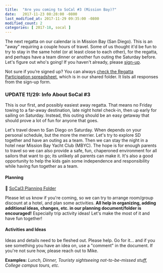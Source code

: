 ```yaml
---
title:  "Are you coming to SoCal #3 (Mission Bay)?"
date:   2017-11-23 08:28:00 -0800
last_modified_at: 2017-11-29 09:35:00 -0800
modified_count: 2
categories: [ 2017-18, socal ]
---
```


The next regatta on our calendar is in Mission Bay (San Diego).  This is an "away" requiring a couple hours of travel.  Some of us thought it'd be fun to try to stay in the same hotel (or at least close to each other), for the regatta, and perhaps have a team dinner or another fun outing the Saturday before. Let's figure out who's going!  If you haven't already, please [sign-up](https://docs.google.com/forms/d/e/1FAIpQLSdHoOhTO7lkORibwT8FhTadlphJCcX4fGAcO9u2BuH8pL3XeA/viewform).

Not sure if you’re signed up? You can always [check the Regatta Participation spreadsheet](https://docs.google.com/spreadsheets/d/1Fi-safPTqkzyxh5QoJC42W5U_s2rLNkNWDNUzc6ybcE/), which is in our shared folder. It lists all responses from the sign-up form.
<!--more-->

### UPDATE 11/29: Info About SoCal #3

This is our first, and possibly easiest away regatta. That means no Friday towing to a far-away destination, late night hotel check-in, then up early for sailing on Saturday. Instead, this outing should be an easy getaway that should prove a lot of fun for anyone that goes.

Let's travel down to San Diego on Saturday.  When depends on your personal schedule, but the more the merrier.  Let's try to explore SD together and have an outing as a team.  Then we can stay the night in a hotel near Mission Bay Yacht Club (MBYC).  The hope is for enough parents to travel so we can also provide a safe, fun, chaperoned environment for all sailors that want to go; its unlikely all parents can make it.  It's also a good opportunity to help the kids gain some independence and responsibility while having fun together as a team.

#### Planning

:file_folder: [SoCal3 Planning Folder](https://drive.google.com/open?id=144hMVjY9rowjsz1_vuspuCN9naTQ6m7e)

Please let us know if you're coming, so we can try to arrange room/group discount at a hotel, and plan some activities.  **All help in organizing, adding additional ideas, changes, etc. in our planning document/folder is encouraged!** Especially trip activity ideas! Let's make the most of it and have fun together!

#### Activities and Ideas

Ideas and details need to be fleshed out. Please help. Go for it... and if you see something you have an idea on, use a "comment" in the document.  If you're not sure how, please reach out to Mike.  

**Examples:** _Lunch, Dinner, Touristy sightseeing not-to-be-missed stuff, College campus tours, etc._
